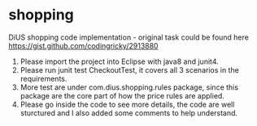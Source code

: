 # shopping
DiUS shopping code implementation - original task could be found here https://gist.github.com/codingricky/2913880

1. Please import the project into Eclipse with java8 and junit4.
2. Please run junit test CheckoutTest, it covers all 3 scenarios in the requirements.
3. More test are under com.dius.shopping.rules package, since this package are the core part of how the price rules are applied.
3. Please go inside the code to see more details, the code are well sturctured and I also added some comments to help understand.
